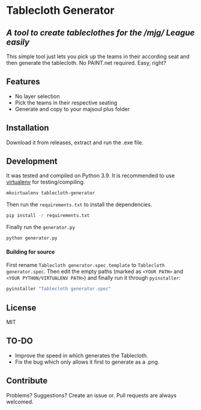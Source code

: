 # Tablecloth Generator
## _A tool to create tableclothes for the /mjg/ League easily_

[](screenshot.png)

This simple tool just lets you pick up the teams in their according seat and then generate the tablecloth. No PAINT.net required. Easy, right?

## Features
- No layer selection
- Pick the teams in their respective seating
- Generate and copy to your majsoul plus folder

## Installation

Download it from releases, extract and run the .exe file.

## Development

It was tested and compiled on Python 3.9. It is recommended to use [virtualenv](https://virtualenvwrapper.readthedocs.io/en/latest/) for testing/compiling.

```sh
mkvirtualenv tablecloth-generator
```

Then run the `requirements.txt` to install the dependencies.

```sh
pip install -r requirements.txt
```

Finally run the `generator.py`

```sh
python generator.py
```

#### Building for source

First rename `Tablecloth generator.spec.template` to `Tablecloth generator.spec`. Then edit the empty paths (marked as `<YOUR PATH>` and `<YOUR PYTHON/VIRTUALENV PATH>`) and finally run it through `pyinstaller`:

```sh
pyinstaller "Tablecloth generator.spec"
```

## License

MIT

## TO-DO
- Improve the speed in which generates the Tablecloth.
- Fix the bug which only allows it first to generate as a .png.

## Contribute
Problems? Suggestions? Create an issue or. Pull requests are always welcomed.